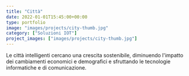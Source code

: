 ```yaml
---
title: "Città"
date: 2022-01-01T15:45:00+00:00
type: portfolio
image: "images/projects/city-thumb.jpg"
category: ["Soluzioni IOT"]
project_images: ["images/projects/city-thumb.jpg"]
---
```


Le città intelligenti cercano una crescita sostenibile, diminuendo l'impatto dei cambiamenti economici e demografici e sfruttando le tecnologie informatiche e di comunicazione.